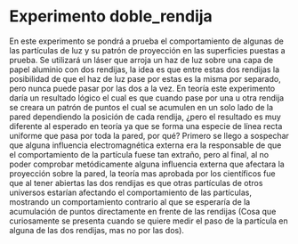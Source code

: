 # Experimento doble_rendija
En este experimento se pondrá a prueba el comportamiento de algunas de las partículas de luz y su patrón de proyección en las superficies puestas a prueba.
Se utilizará un láser que arroja un haz de luz sobre una capa de papel aluminio con dos rendijas, la idea es que entre estas dos rendijas la posibilidad de que el haz de luz pase por estas es la misma por separado, pero nunca puede pasar por las dos a la vez.
En teoría este experimento daría un resultado lógico el cual es que cuando pase por una u otra rendija se creara un patrón de puntos el cual se acumulen en un solo lado de la pared dependiendo la posición de cada rendija, ¿pero el resultado es muy diferente al esperado en teoría ya que se forma una especie de línea recta uniforme que pasa por toda la pared, por qué?
Primero se llego a sospechar que alguna influencia electromagnética externa era la responsable de que el comportamiento de la partícula fuese tan extraño, pero al final, al no poder comprobar metódicamente alguna influencia externa que afectara la proyección sobre la pared, la teoría mas aprobada por los científicos fue que al tener abiertas las dos rendijas es que otras partículas de otros universos estarían afectando el comportamiento de las partículas, mostrando un comportamiento contrario al que se esperaría de la acumulación de puntos directamente en frente de las rendijas (Cosa que curiosamente se presenta cuando se quiere medir el paso de la partícula en alguna de las dos rendijas, mas no por las dos).
